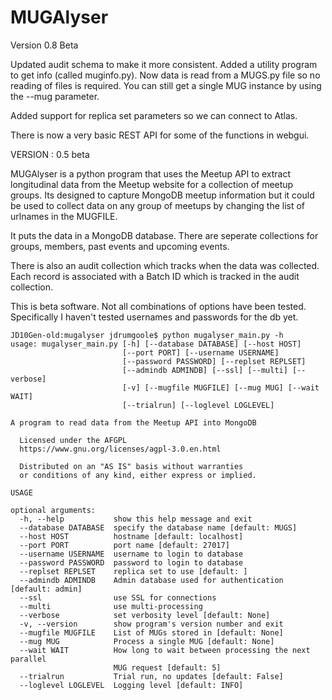 # MUGAlyser

Version 0.8 Beta

Updated audit schema to make it more consistent. Added a utility
program to get info (called muginfo.py). Now data is read from a
MUGS.py file so no reading of files is required.  You can still get a
single MUG instance by using the --mug parameter.

Added support for replica set parameters so we can connect to Atlas.

There is now a very basic REST API for some of the functions in webgui.

VERSION : 0.5 beta

MUGAlyser is a python program that uses the Meetup API to extract longitudinal data from the Meetup website for a collection of meetup
groups. Its designed to capture MongoDB meetup information but it could be used to collect data on any group of meetups by changing the
list of urlnames in the MUGFILE.

It puts the data in a MongoDB database. There are seperate collections for groups, members, past events and upcoming events. 

There is also an audit collection which tracks when the data was collected. Each record is associated with a Batch ID which is
tracked in the audit collection.

This is beta software. Not all combinations of options have been tested. Specifically I haven't tested 
usernames and passwords for the db yet.


```
JD10Gen-old:mugalyser jdrumgoole$ python mugalyser_main.py -h
usage: mugalyser_main.py [-h] [--database DATABASE] [--host HOST]
                         [--port PORT] [--username USERNAME]
                         [--password PASSWORD] [--replset REPLSET]
                         [--admindb ADMINDB] [--ssl] [--multi] [--verbose]
                         [-v] [--mugfile MUGFILE] [--mug MUG] [--wait WAIT]
                         [--trialrun] [--loglevel LOGLEVEL]

A program to read data from the Meetup API into MongoDB

  Licensed under the AFGPL
  https://www.gnu.org/licenses/agpl-3.0.en.html

  Distributed on an "AS IS" basis without warranties
  or conditions of any kind, either express or implied.

USAGE

optional arguments:
  -h, --help           show this help message and exit
  --database DATABASE  specify the database name [default: MUGS]
  --host HOST          hostname [default: localhost]
  --port PORT          port name [default: 27017]
  --username USERNAME  username to login to database
  --password PASSWORD  password to login to database
  --replset REPLSET    replica set to use [default: ]
  --admindb ADMINDB    Admin database used for authentication [default: admin]
  --ssl                use SSL for connections
  --multi              use multi-processing
  --verbose            set verbosity level [default: None]
  -v, --version        show program's version number and exit
  --mugfile MUGFILE    List of MUGs stored in [default: None]
  --mug MUG            Process a single MUG [default: None]
  --wait WAIT          How long to wait between processing the next parallel
                       MUG request [default: 5]
  --trialrun           Trial run, no updates [default: False]
  --loglevel LOGLEVEL  Logging level [default: INFO]
```
